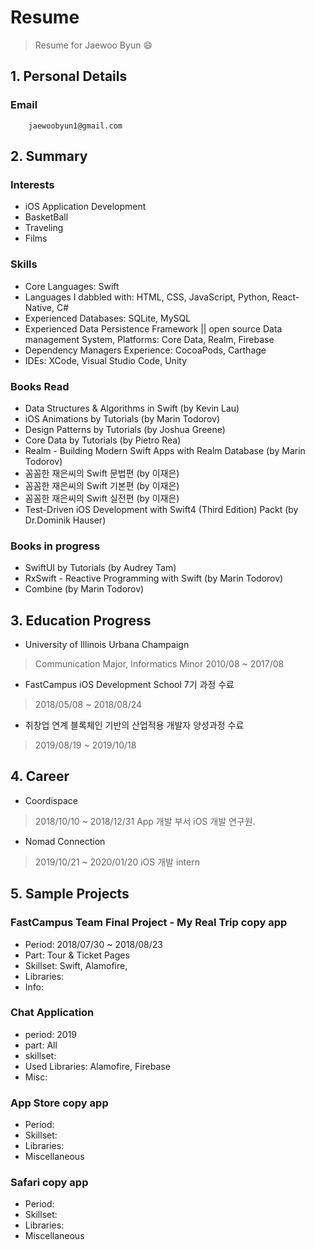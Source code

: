 # Resume
> Resume for Jaewoo Byun 😄

## 1. Personal Details
### Email
        jaewoobyun1@gmail.com
        

## 2. Summary
### Interests
  - iOS Application Development
  - BasketBall
  - Traveling
  - Films
  
### Skills
  - Core Languages: Swift
  - Languages I dabbled with: HTML, CSS, JavaScript, Python, React-Native, C#
  - Experienced Databases: SQLite, MySQL
  - Experienced Data Persistence Framework || open source Data management System, Platforms: Core Data, Realm, Firebase
  - Dependency Managers Experience: CocoaPods, Carthage
  - IDEs: XCode, Visual Studio Code, Unity
  
### Books Read
  - Data Structures & Algorithms in Swift (by Kevin Lau)
  - iOS Animations by Tutorials (by Marin Todorov)
  - Design Patterns by Tutorials (by Joshua Greene)
  - Core Data by Tutorials (by Pietro Rea)
  - Realm - Building Modern Swift Apps with Realm Database (by Marin Todorov)
  - 꼼꼼한 재은씨의 Swift 문법편 (by 이재은)
  - 꼼꼼한 재은씨의 Swift 기본편 (by 이재은)
  - 꼼꼼한 재은씨의 Swift 실전편 (by 이재은)
  - Test-Driven iOS Development with Swift4 (Third Edition) Packt (by Dr.Dominik Hauser)
  
### Books in progress
  - SwiftUI by Tutorials (by Audrey Tam)
  - RxSwift - Reactive Programming with Swift (by Marin Todorov)
  - Combine (by Marin Todorov)

## 3. Education Progress
  - University of Illinois Urbana Champaign
  > Communication Major, Informatics Minor
  > 2010/08 ~ 2017/08
  - FastCampus iOS Development School 7기 과정 수료
  > 2018/05/08 ~ 2018/08/24
  - 취창업 연계 블록체인 기반의 산업적용 개발자 양성과정 수료
  > 2019/08/19 ~ 2019/10/18

## 4. Career
- Coordispace
> 2018/10/10 ~ 2018/12/31
> App 개발 부서 iOS 개발 연구원. 

- Nomad Connection
> 2019/10/21 ~ 2020/01/20
> iOS 개발 intern

## 5. Sample Projects

### FastCampus Team Final Project - My Real Trip copy app
* Period: 2018/07/30 ~ 2018/08/23
* Part: Tour & Ticket Pages
* Skillset: Swift, Alamofire,
* Libraries: 
* Info: 

### Chat Application
* period: 2019
* part: All
* skillset:
* Used Libraries: Alamofire, Firebase
* Misc: 

### App Store copy app
* Period: 
* Skillset:
* Libraries:
* Miscellaneous

### Safari copy app
* Period: 
* Skillset:
* Libraries:
* Miscellaneous




